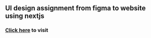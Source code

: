 <h2>UI design assignment from figma to website using nextjs</h2>

<h3><a href="https://cyber-store-omega.vercel.app/">Click here</a> to visit</h3>